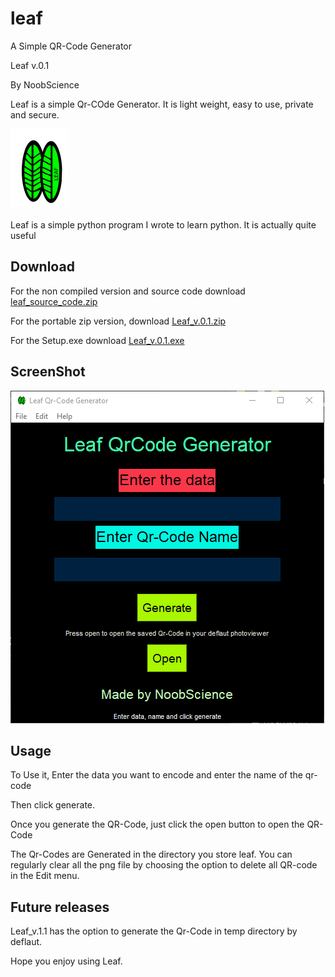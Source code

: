# leaf

A Simple QR-Code Generator

Leaf v.0.1 

By NoobScience

Leaf is a simple Qr-COde Generator. It is light weight, easy to use, private and secure.

![icon](https://github.com/newtoallofthis123/leaf/blob/main/Assets/icon.png)

Leaf is a simple python program I wrote to learn python. It is actually quite useful

## Download
For the non compiled version and source code download [leaf_source_code.zip](https://github.com/newtoallofthis123/leaf/releases/download/v.0.1/leaf_source_code.zip)

For the portable zip version, download [Leaf_v.0.1.zip](https://github.com/newtoallofthis123/leaf/releases/download/v.0.1/Leaf_v.0.1.zip)

For the Setup.exe download [Leaf_v.0.1.exe](https://github.com/newtoallofthis123/leaf/releases/download/v.0.1/Leaf_v.0.1.exe)

## ScreenShot
![screenshot](https://github.com/newtoallofthis123/leaf/blob/main/Assets/leaf%20icon.png)

## Usage
To Use it, Enter the data you want to encode and enter the name of the qr-code

Then click generate.

Once you generate the QR-Code, just click the open button to open the QR-Code

The Qr-Codes are Generated in the directory you store leaf. You can regularly clear all the png file by choosing the option
to delete all QR-code in the Edit menu.

## Future releases
Leaf_v.1.1 has the option to generate the Qr-Code in temp directory by deflaut.

Hope you enjoy using Leaf.
